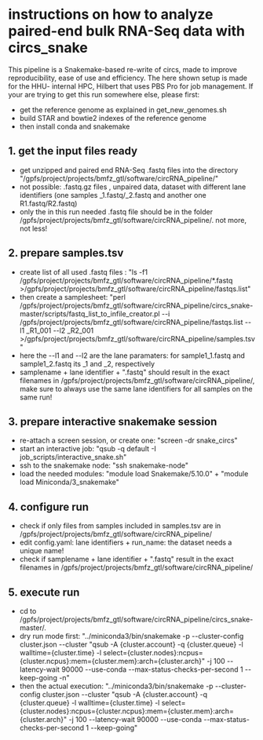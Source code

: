 # instructions on how to analyze paired-end bulk RNA-Seq data with circs_snake

This pipeline is a Snakemake-based re-write of circs, made to improve reproducibility, ease of use and efficiency.
The here shown setup is made for the HHU- internal HPC, Hilbert that uses PBS Pro for job management.
If your are trying to get this run somewhere else, please first:
 - get the reference genome as explained in get_new_genomes.sh
 - build STAR and bowtie2 indexes of the reference genome
 - then install conda and snakemake

## 1. get the input files ready
  - get unzipped and paired end RNA-Seq .fastq files into the directory "/gpfs/project/projects/bmfz_gtl/software/circRNA_pipeline/"
  - not possible: .fastq.gz files , unpaired data, dataset with different lane identifiers (one samples _1.fastq/_2.fastq and another one R1.fastq/R2.fastq)
  - only the in this run needed .fastq file should be in the folder /gpfs/project/projects/bmfz_gtl/software/circRNA_pipeline/. not more, not less!


## 2. prepare samples.tsv
  - create list of all used .fastq files : "ls -f1 /gpfs/project/projects/bmfz_gtl/software/circRNA_pipeline/*.fastq >/gpfs/project/projects/bmfz_gtl/software/circRNA_pipeline/fastqs.list"
  - then create a samplesheet: "perl /gpfs/project/projects/bmfz_gtl/software/circRNA_pipeline/circs_snake-master/scripts/fastq_list_to_infile_creator.pl --i /gpfs/project/projects/bmfz_gtl/software/circRNA_pipeline/fastqs.list --l1 _R1_001 --l2 _R2_001 >/gpfs/project/projects/bmfz_gtl/software/circRNA_pipeline/samples.tsv"
  - here the --l1 and --l2 are the lane paramaters: for sample1_1.fastq and sample1_2.fastq its _1 and _2, respectively
  - samplename + lane identifier + ".fastq" should result in the exact filenames in /gpfs/project/projects/bmfz_gtl/software/circRNA_pipeline/, make sure to always use the same lane identifiers for all samples on the same run!


## 3. prepare interactive snakemake session
  - re-attach a screen session, or create one: "screen -dr snake_circs"
  - start an interactive job: "qsub -q default -I job_scripts/interactive_snake.sh"
  - ssh to the snakemake node: "ssh snakemake-node"
  - load the needed modules: "module load Snakemake/5.10.0" + "module load Miniconda/3_snakemake"

## 4. configure run
  - check if only files from samples included in samples.tsv are in /gpfs/project/projects/bmfz_gtl/software/circRNA_pipeline/
  - edit config.yaml: lane identifiers + run_name: the dataset needs a unique name!
  - check if samplename + lane identifier + ".fastq" result in the exact filenames in /gpfs/project/projects/bmfz_gtl/software/circRNA_pipeline/

## 5. execute run
  - cd to /gpfs/project/projects/bmfz_gtl/software/circRNA_pipeline/circs_snake-master/.
  - dry run mode first: "../miniconda3/bin/snakemake -p  --cluster-config cluster.json --cluster "qsub -A {cluster.account} -q {cluster.queue} -l walltime={cluster.time} -l select={cluster.nodes}:ncpus={cluster.ncpus}:mem={cluster.mem}:arch={cluster.arch}" -j 100 --latency-wait 90000 --use-conda --max-status-checks-per-second 1 --keep-going -n"
  - then the actual execution: "../miniconda3/bin/snakemake -p  --cluster-config cluster.json --cluster "qsub -A {cluster.account} -q {cluster.queue} -l walltime={cluster.time} -l select={cluster.nodes}:ncpus={cluster.ncpus}:mem={cluster.mem}:arch={cluster.arch}" -j 100 --latency-wait 90000 --use-conda --max-status-checks-per-second 1 --keep-going"

